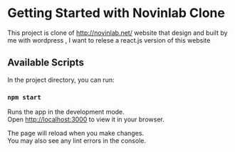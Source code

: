# Getting Started with Novinlab Clone

This project is clone of http://novinlab.net/ website that design and built by me with wordpress , I want to relese a react.js version of this website

## Available Scripts

In the project directory, you can run:

### `npm start`

Runs the app in the development mode.\
Open [http://localhost:3000](http://localhost:3000) to view it in your browser.

The page will reload when you make changes.\
You may also see any lint errors in the console.


